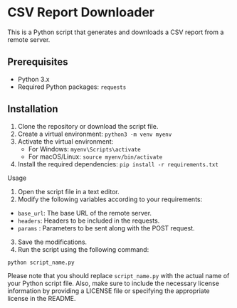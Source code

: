 # CSV Report Downloader

This is a Python script that generates and downloads a CSV report from a remote server.

## Prerequisites

- Python 3.x
- Required Python packages: `requests`

## Installation

1. Clone the repository or download the script file.
2. Create a virtual environment: `python3 -m venv myenv`
3. Activate the virtual environment:
   - For Windows: `myenv\Scripts\activate`
   - For macOS/Linux: `source myenv/bin/activate`
4. Install the required dependencies: `pip install -r requirements.txt`

Usage

1. Open the script file in a text editor.
2. Modify the following variables according to your requirements:

- `base_url`: The base URL of the remote server.
- `headers`: Headers to be included in the requests.
- `params` : Parameters to be sent along with the POST request.

3. Save the modifications.
4. Run the script using the following command:

`python script_name.py`

Please note that you should replace `script_name.py` with the actual name of your Python script file. Also, make sure to include the necessary license information by providing a LICENSE file or specifying the appropriate license in the README.
